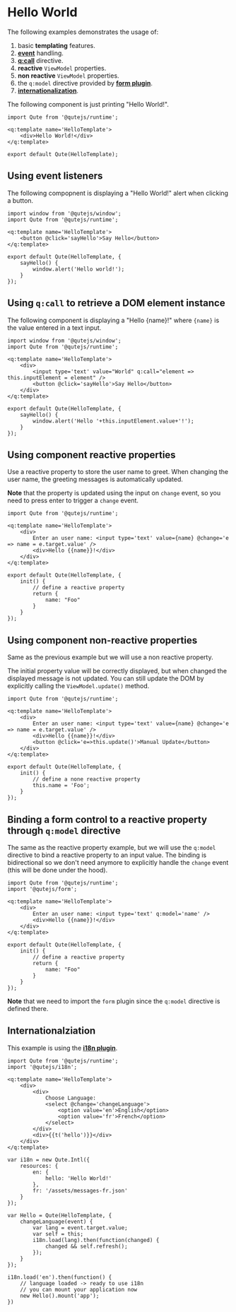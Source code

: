 # Hello World

The following examples demonstrates the usage of:

1. basic **templating** features.
2. **[event](#/model/events)** handling.
3. **[q:call](#/attributes/q-call)** directive.
4. **reactive** `ViewModel` properties.
5. **non reactive** `ViewModel` properties.
5. the `q:model` directive provided by **[form plugin](#/plugins/form)**.
5. **[internationalization](#/plugins/i18n)**.

The following component is just printing "Hello World!".

```jsq
import Qute from '@qutejs/runtime';

<q:template name='HelloTemplate'>
	<div>Hello World!</div>
</q:template>

export default Qute(HelloTemplate);
```

## Using event listeners

The following compopnent is displaying a "Hello World!" alert when clicking a button.

```jsq
import window from '@qutejs/window';
import Qute from '@qutejs/runtime';

<q:template name='HelloTemplate'>
	<button @click='sayHello'>Say Hello</button>
</q:template>

export default Qute(HelloTemplate, {
	sayHello() {
		window.alert('Hello world!');
	}
});
```

## Using `q:call` to retrieve a DOM element instance

The following component is displaying a "Hello {name}!" where `{name}` is the value entered in a text input.


```jsq
import window from '@qutejs/window';
import Qute from '@qutejs/runtime';

<q:template name='HelloTemplate'>
	<div>
		<input type='text' value="World" q:call="element => this.inputElement = element" />
		<button @click='sayHello'>Say Hello</button>
	</div>
</q:template>

export default Qute(HelloTemplate, {
	sayHello() {
		window.alert('Hello '+this.inputElement.value+'!');
	}
});
```

## Using component reactive properties

Use a reactive property to store the user name to greet. When changing the user name, the greeting messages is automatically updated.

**Note** that the property is updated using the input on `change` event, so you need to press enter to trigger a `change` event.

```jsq
import Qute from '@qutejs/runtime';

<q:template name='HelloTemplate'>
	<div>
		Enter an user name: <input type='text' value={name} @change='e => name = e.target.value' />
		<div>Hello {{name}}!</div>
	</div>
</q:template>

export default Qute(HelloTemplate, {
	init() {
		// define a reactive property
		return {
			name: "Foo"
		}
	}
});
```

## Using component non-reactive properties

Same as the previous example but we will use a non reactive property.

The initial property value will be correctly displayed, but when changed the displayed message is not updated. You can still update the DOM by explicitly calling the `ViewModel.update()` method.


```jsq
import Qute from '@qutejs/runtime';

<q:template name='HelloTemplate'>
	<div>
		Enter an user name: <input type='text' value={name} @change='e => name = e.target.value' />
		<div>Hello {{name}}!</div>
		<button @click='e=>this.update()'>Manual Update</button>
	</div>
</q:template>

export default Qute(HelloTemplate, {
	init() {
		// define a none reactive property
		this.name = 'Foo';
	}
});
```

## Binding a form control to a reactive property through `q:model` directive

The same as the reactive property example, but we will use the `q:model` directive to bind a reactive property to an input value. The binding is bidirectional so we don't need anymore to explicitly handle the `change` event (this will be done under the hood).

```jsq
import Qute from '@qutejs/runtime';
import '@qutejs/form';

<q:template name='HelloTemplate'>
	<div>
		Enter an user name: <input type='text' q:model='name' />
		<div>Hello {{name}}!</div>
	</div>
</q:template>

export default Qute(HelloTemplate, {
	init() {
		// define a reactive property
		return {
			name: "Foo"
		}
	}
});
```

**Note** that we need to import the `form` plugin since the `q:model` directive is defined there.

## Internationalziation

This example is using the **[i18n plugin](#/plugins/i18n)**.

```jsq
import Qute from '@qutejs/runtime';
import '@qutejs/i18n';

<q:template name='HelloTemplate'>
	<div>
		<div>
			Choose Language:
			<select @change='changeLanguage'>
				<option value='en'>English</option>
				<option value='fr'>French</option>
			</select>
		</div>
		<div>{{t('hello')}}</div>
	</div>
</q:template>

var i18n = new Qute.Intl({
    resources: {
        en: {
            hello: 'Hello World!'
        },
        fr: '/assets/messages-fr.json'
    }
});

var Hello = Qute(HelloTemplate, {
	changeLanguage(event) {
		var lang = event.target.value;
		var self = this;
		i18n.load(lang).then(function(changed) {
			changed && self.refresh();
		});
	}
});

i18n.load('en').then(function() {
    // language loaded -> ready to use i18n
    // you can mount your application now
	new Hello().mount('app');
})
```
